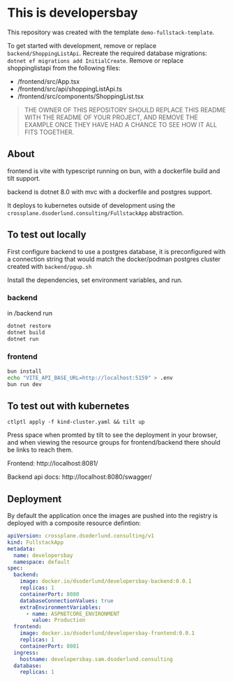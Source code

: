 # This is developersbay

This repository was created with the template 
`demo-fullstack-template`.

To get started with development, remove or replace `backend/ShoppingListApi`. Recreate the required database migrations: `dotnet ef migrations add InitialCreate`. Remove or replace shoppinglistapi from the following files: 
 - /frontend/src/App.tsx
 - /frontend/src/api/shoppingListApi.ts
 - /frontend/src/components/ShoppingList.tsx

> THE OWNER OF THIS REPOSITORY SHOULD REPLACE THIS README WITH THE README OF YOUR PROJECT, AND REMOVE THE EXAMPLE ONCE THEY HAVE HAD A CHANCE TO SEE HOW IT ALL FITS TOGETHER.

## About

frontend is vite with typescript running on bun, with a dockerfile build and tilt support.

backend is dotnet 8.0 with mvc with a dockerfile and postgres support.

It deploys to kubernetes outside of development using the `crossplane.dsoderlund.consulting/FullstackApp` abstraction.



## To test out locally

First configure backend to use a postgres database, it is preconfigured with a connection string that would match the docker/podman postgres cluster created with `backend/pgup.sh`

Install the dependencies, set environment variables, and run.

### backend

in /backend run

``` sh
dotnet restore
dotnet build
dotnet run
```

### frontend

``` sh
bun install
echo "VITE_API_BASE_URL=http://localhost:5159" > .env
bun run dev
```

## To test out with kubernetes

`ctlptl apply -f kind-cluster.yaml && tilt up`

Press space when promted by tilt to see the deployment in your browser, and when viewing the resource groups for frontend/backend there should be links to reach them.

Frontend: http://localhost:8081/

Backend api docs: http://localhost:8080/swagger/

## Deployment

By default the application once the images are pushed into the registry is deployed with a composite resource defintion:

``` yaml
apiVersion: crossplane.dsoderlund.consulting/v1
kind: FullstackApp
metadata:
  name: developersbay
  namespace: default
spec:
  backend:
    image: docker.io/dsoderlund/developersbay-backend:0.0.1
    replicas: 1
    containerPort: 8080
    databaseConnectionValues: true
    extraEnvironmentVariables:
      - name: ASPNETCORE_ENVIRONMENT
        value: Production
  frontend:
    image: docker.io/dsoderlund/developersbay-frontend:0.0.1
    replicas: 1
    containerPort: 8081
  ingress:
    hostname: developersbay.sam.dsoderlund.consulting
  database:
    replicas: 1
```